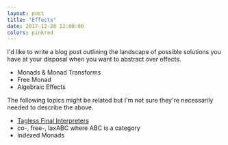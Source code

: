 ```yaml
---
layout: post
title: "Effects"
date: 2017-12-28 12:00:00
colors: pinkred
---
```


I'd like to write a blog post outlining the landscape of possible
solutions you have at your disposal when you want to abstract over
effects.

- Monads & Monad Transforms
- Free Monad
- Algebraic Effects

The following topics might be related but I'm not sure they're
necessarily needed to describe the above.

- [Tagless Final Interpreters](http://okmij.org/ftp/tagless-final/index.html)
- co-, free-, laxABC where ABC is a category
- Indexed Monads
